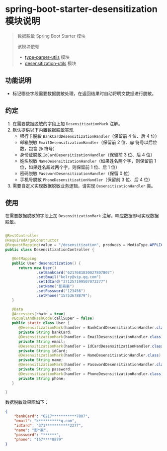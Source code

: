 # spring-boot-starter-desensitization 模块说明

> 数据脱敏 Spring Boot Starter 模块
>
> 该模块依赖
> * [type-parser-utils](../../kit-type-parser/type-parser-utils/README.md) 模块
> * [desensitization-utils](../desensitization-utils/README.md) 模块

## 功能说明

* 标记哪些字段需要数据脱敏处理，在返回结果时自动将明文数据进行脱敏。

## 约定

1. 在需要数据脱敏的字段上加 `DesensitizationMark` 注解。
2. 默认提供以下内置数据脱敏实现
    * 银行卡脱敏 `BankCardDesensitizationHandler`（保留前 4 位、后 4 位）
    * 邮箱脱敏 `EmailDesensitizationHandler`（保留前 2 位、@ 符号以后位数，包含 @ 符号）
    * 身份证脱敏 `IdCardDesensitizationHandler`（保留前 3 位、后 4 位）
    * 姓名脱敏 `NameDesensitizationHandler`（如果姓名两个字，则保留前 1 位，如果姓名超过两个字，则保留前 1 位、后 1 位）
    * 密码脱敏 `PasswordDesensitizationHandler`（保留 0 位）
    * 手机号脱敏 `PhoneDesensitizationHandler`（保留前 3 位、后 4 位）
3. 需要自定义实现数据脱敏业务逻辑，请实现 `DesensitizationHandler` 类。

## 使用

在需要数据脱敏的字段上加 `DesensitizationMark` 注解，响应数据即可实现数据脱敏。

```java

@RestController
@RequiredArgsConstructor
@RequestMapping(value = "/desensitization", produces = MediaType.APPLICATION_JSON_VALUE)
public class DesensitizationController {

   @GetMapping
   public User desensitization() {
      return new User()
              .setBankCard("6217681830027807807")
              .setEmail("kelry@vip.qq.com")
              .setIdCard("371257199507072277")
              .setName("彭森豪")
              .setPassword("123456")
              .setPhone("15753678879");
   }

   @Data
   @Accessors(chain = true)
   @EqualsAndHashCode(callSuper = false)
   public static class User {
      @DesensitizationMark(handler = BankCardDesensitizationHandler.class)
      private String bankCard;
      @DesensitizationMark(handler = EmailDesensitizationHandler.class)
      private String email;
      @DesensitizationMark(handler = IdCardDesensitizationHandler.class)
      private String idCard;
      @DesensitizationMark(handler = NameDesensitizationHandler.class)
      private String name;
      @DesensitizationMark(handler = PasswordDesensitizationHandler.class)
      private String password;
      @DesensitizationMark(handler = PhoneDesensitizationHandler.class)
      private String phone;
   }

}

```

数据脱敏效果图如下：

```json
{
    "bankCard": "6217***********7807",
    "email": "k**********q.com",
    "idCard": "371***********2277",
    "name": "彭*豪",
    "password": "******",
    "phone": "157****8879"
}
```
